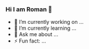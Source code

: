 ### Hi I am Roman 👋

<!--
**mahinur1996/mahinur1996** is a ✨ _special_ ✨ repository because its `README.md` (this file) appears on your GitHub profile.

Here are some ideas to get you started:
- 👯 I’m looking to collaborate on ...
- 🤔 I’m looking for help with ...

- 📫 How to reach me: ...
- 😄 Pronouns: ...

-->
- 🔭 I’m currently working on ...
- 🌱 I’m currently learning ...
- 💬 Ask me about ...
- ⚡ Fun fact: ...
